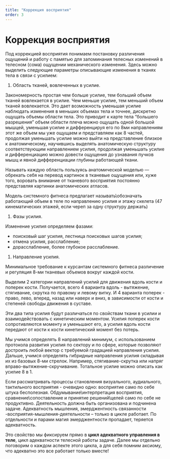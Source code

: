 ```yaml
---
title: "Коррекция восприятия"
order: 3
---
```


# Коррекция восприятия

Под коррекцией восприятия понимаем постановку различения ощущений и работу с памятью для запоминания телесных изменений в телесном (сома) ощущении механического изменения. Здесь можно выделить следующие параметры описывающие изменения в тканях тела в связи с усилием:

1. Область тканей, вовлеченных в усилие.

Закономерность простая чем больше усилие, тем больший объем тканей вовлекается в усилие. Чем меньше усилие, тем меньший объем тканей вовлекается. Это дает возможность уменьшая усилие наблюдать изменения в меньших объемах тела и точнее, дискретно ощущать объемы области тела. Это приводит к карте тела “большего разрешения” объем области плеча можно ощущать одной большой мышцей, уменьшая усилие и дифференцируя его по 8ми направлениям этот же объем мы уже ощущаем и представляем как 8 частей, продолжая уменьшать усилие можно выйти на представление близкое к анатомическому, научившись выделять анатомическую структуру соответствующим направлением усилия, продолжая уменьшать усилие и дифференциацию можно довести ощущения до узнавания пучков мышц и явной дифференциации глубины работающей ткани.

Называть каждую область пользуясь анатомической моделью — обрекать себя на перевод картинок в тканевые ощущения или, хуже того, воровать внимание от тканевого восприятия постоянно представляя картинки анатомических атласов.

Модель системного фитнеса предлагает называть\обозначать работающий объем в теле по направлению усилия и этажу скелета (47 кинематических этажей, если череп за одну структуру держать)

1. Фазы усилия.

Изменение усилия определяем фазами:

* поисковый шаг усилия, лестница поисковых шагов усилия;
* отмена усилия, расслабление;
* дорасслабление, более глубокое расслабление.

1. Направление усилия.

Минимальное требование к курсантам системного фитнеса различение и регуляция 8-ми тканевых объемов вокруг каждой кости.

Выделим 2 категории направлений усилий для движения вдоль кости и поперек кости. Получается, всего 4 варианта вдоль - вытяжение, стягивание, скрутка по правому и левому витку. И 4 варианта поперек - право, лево, вперед, назад или наверх и вниз, в зависимости от кости и степеней свободы движения в суставе.

Эти два типа усилия будут различаться по свойствам ткани в усилии и взаимодействовать с кинетическим моментом. Усилия поперек кости сопротивляются моменту и уменьшают его, а усилия вдоль кости передают от кости к кости кинетический момент без потерь.

Мы учимся определять 8 направлений минимум, с использованием протокола развития усилия по сектору и по сфере, которые позволяют достроить любой вектор с требуемой градацией направления усилия. Дальше, учимся определять гибридные направления усилия складывая их из базовых 8-ми стрелок. Например, стягивание-скрутка или напряг вправо-вытяжение-скручивание. Тотальное усилие можно описать как усилие 8 в 1.

Если рассматривать процессы становления визуального, аудиального, тактильного восприятия - очевидно одно: восприятие само по себе штука бесполезная. Обдумывание\интерпретация восприятия, сравнение\сопоставление и принятие решений\целей само по себе не продуктивно. Деятельность должна быть организована и подчинена задаче. Адекватность мышления, эмерджентность связанности -восприятия-мышления-деятельности – только в цикле работает. По отдельности и парами магия эмерджентности пропадает, теряется адекватность.

Это свойство мы фиксируем прямо в **цикл адекватного управления в теле**, цикл адекватности телесной работы задаче. Далее мы отдельно поговорим о каждом аспекте этого цикла, а для себя помним аксиому, что адекватно это все работает только вместе!